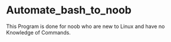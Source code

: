 # Automate_bash_to_noob
This Program is done for noob who are new to Linux and have no Knowledge of Commands.
